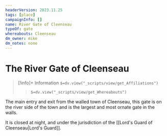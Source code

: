 ```yaml
---
headerVersion: 2023.11.25
tags: [place]
campaignInfo: []
name: River Gate of Cleenseau
typeOf: gate
whereabouts: Cleenseau
dm_owner: mike
dm_notes: none
---
```

# The River Gate of Cleenseau
>[!info]+ Information
> `$=dv.view("_scripts/view/get_Affiliations")`
>> `$=dv.view("_scripts/view/get_Whereabouts")`

The main entry and exit from the walled town of Cleenseau, this gate is on the river side of the town and is the largest and most ornate gate in the walls.

It is closed at night, and under the jurisdiction of the [[Lord's Guard of Cleenseau|Lord's Guard]]. 